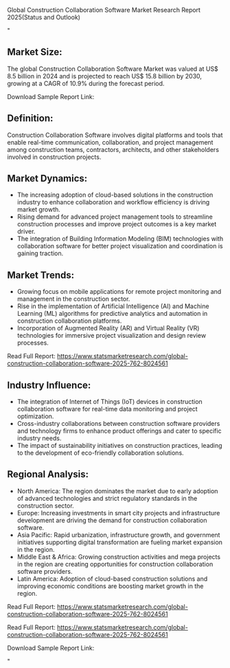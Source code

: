 Global Construction Collaboration Software Market Research Report 2025(Status and Outlook) 

"<html>
<h2>Market Size:</h2>
<p>The global Construction Collaboration Software Market was valued at US$ 8.5 billion in 2024 and is projected to reach US$ 15.8 billion by 2030, growing at a CAGR of 10.9% during the forecast period.</p>
<p>Download Sample Report Link: <a href=''></a></p>

<h2>Definition:</h2>
<p>Construction Collaboration Software involves digital platforms and tools that enable real-time communication, collaboration, and project management among construction teams, contractors, architects, and other stakeholders involved in construction projects.</p>

<h2>Market Dynamics:</h2>
<ul>
  <li>The increasing adoption of cloud-based solutions in the construction industry to enhance collaboration and workflow efficiency is driving market growth.</li>
  <li>Rising demand for advanced project management tools to streamline construction processes and improve project outcomes is a key market driver.</li>
  <li>The integration of Building Information Modeling (BIM) technologies with collaboration software for better project visualization and coordination is gaining traction.</li>
</ul>

<h2>Market Trends:</h2>
<ul>
  <li>Growing focus on mobile applications for remote project monitoring and management in the construction sector.</li>
  <li>Rise in the implementation of Artificial Intelligence (AI) and Machine Learning (ML) algorithms for predictive analytics and automation in construction collaboration platforms.</li>
  <li>Incorporation of Augmented Reality (AR) and Virtual Reality (VR) technologies for immersive project visualization and design review processes.</li>
</ul>
<p>Read Full Report: <a href='https://www.statsmarketresearch.com/global-construction-collaboration-software-2025-762-8024561'>https://www.statsmarketresearch.com/global-construction-collaboration-software-2025-762-8024561</a></p>

<h2>Industry Influence:</h2>
<ul>
  <li>The integration of Internet of Things (IoT) devices in construction collaboration software for real-time data monitoring and project optimization.</li>
  <li>Cross-industry collaborations between construction software providers and technology firms to enhance product offerings and cater to specific industry needs.</li>
  <li>The impact of sustainability initiatives on construction practices, leading to the development of eco-friendly collaboration solutions.</li>
</ul>

<h2>Regional Analysis:</h2>
<ul>
  <li>North America: The region dominates the market due to early adoption of advanced technologies and strict regulatory standards in the construction sector.</li>
  <li>Europe: Increasing investments in smart city projects and infrastructure development are driving the demand for construction collaboration software.</li>
  <li>Asia Pacific: Rapid urbanization, infrastructure growth, and government initiatives supporting digital transformation are fueling market expansion in the region.</li>
  <li>Middle East & Africa: Growing construction activities and mega projects in the region are creating opportunities for construction collaboration software providers.</li>
  <li>Latin America: Adoption of cloud-based construction solutions and improving economic conditions are boosting market growth in the region.</li>
</ul>
<p>Read Full Report: <a href='https://www.statsmarketresearch.com/global-construction-collaboration-software-2025-762-8024561'>https://www.statsmarketresearch.com/global-construction-collaboration-software-2025-762-8024561</a></p>

<p>Read Full Report: <a href='https://www.statsmarketresearch.com/global-construction-collaboration-software-2025-762-8024561'>https://www.statsmarketresearch.com/global-construction-collaboration-software-2025-762-8024561</a></p>
<p>Download Sample Report Link: <a href=''></a></p>
</html>"
